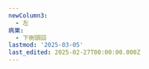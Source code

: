 ```yaml
---
newColumn3:
  - 左
病巣:
  - 下側頭回
lastmod: '2025-03-05'
last_edited: 2025-02-27T00:00:00.000Z
---
```



